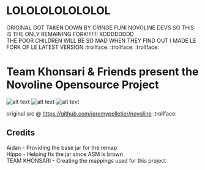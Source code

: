 # LOLOLOLOLOLOLOL
ORIGINAL GOT TAKEN DOWN BY CRINGE FUNI NOVOLINE DEVS SO THIS IS THE ONLY REMAINING FORK!!!!!!! XDDDDDDDD  
THE POOR CHILDREN WILL BE SO MAD WHEN THEY FIND OUT I MADE LE FORK OF LE LATEST VERSION :trollface: :trollface: :trollface:


# Team Khonsari & Friends present the Novoline Opensource Project
![alt text](https://cdn.discordapp.com/attachments/826624228458496010/907852691676491776/unknown.png)
![alt text](https://cdn.discordapp.com/attachments/884669714654187570/912818948007952414/Screen_Shot_2021-11-23_at_1.png)
![alt text](https://cdn.discordapp.com/attachments/911356846458150973/913585114036973658/unknown.png)

original src @ https://github.com/jeremypelletier/novoline :trollface:

## Credits
Aidan - Providing the base jar for the remap\
Hippo - Helping fix the jar since ASM is brown\
TEAM KHONSARI - Creating the mappings used for this project

